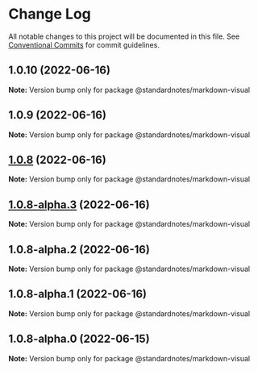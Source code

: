 # Change Log

All notable changes to this project will be documented in this file.
See [Conventional Commits](https://conventionalcommits.org) for commit guidelines.

## 1.0.10 (2022-06-16)

**Note:** Version bump only for package @standardnotes/markdown-visual

## 1.0.9 (2022-06-16)

**Note:** Version bump only for package @standardnotes/markdown-visual

## [1.0.8](https://github.com/standardnotes/app/compare/@standardnotes/markdown-visual@1.0.8-alpha.3...@standardnotes/markdown-visual@1.0.8) (2022-06-16)

**Note:** Version bump only for package @standardnotes/markdown-visual

## [1.0.8-alpha.3](https://github.com/standardnotes/app/compare/@standardnotes/markdown-visual@1.0.8-alpha.2...@standardnotes/markdown-visual@1.0.8-alpha.3) (2022-06-16)

**Note:** Version bump only for package @standardnotes/markdown-visual

## 1.0.8-alpha.2 (2022-06-16)

**Note:** Version bump only for package @standardnotes/markdown-visual

## 1.0.8-alpha.1 (2022-06-16)

**Note:** Version bump only for package @standardnotes/markdown-visual

## 1.0.8-alpha.0 (2022-06-15)

**Note:** Version bump only for package @standardnotes/markdown-visual
